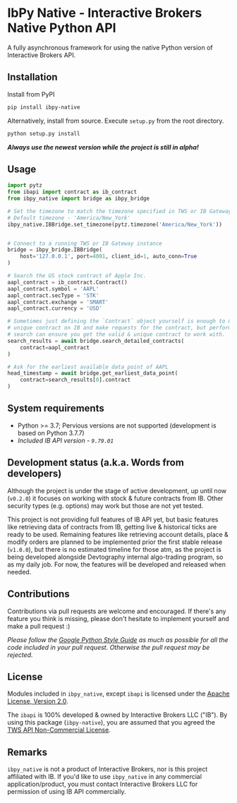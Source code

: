 # IbPy Native - Interactive Brokers Native Python API

A fully asynchronous framework for using the native Python version of
Interactive Brokers API.

## Installation
Install from PyPI
```sh
pip install ibpy-native
```

Alternatively, install from source. Execute `setup.py` from the root directory.
```sh
python setup.py install
```

__*Always use the newest version while the project is still in alpha!*__

## Usage
```python
import pytz
from ibapi import contract as ib_contract
from ibpy_native import bridge as ibpy_bridge

# Set the timezone to match the timezone specified in TWS or IB Gateway when login
# Default timezone - 'America/New_York'
ibpy_native.IBBridge.set_timezone(pytz.timezone('America/New_York'))


# Connect to a running TWS or IB Gateway instance
bridge = ibpy_bridge.IBBridge(
    host='127.0.0.1', port=4001, client_id=1, auto_conn=True
)

# Search the US stock contract of Apple Inc.
aapl_contract = ib_contract.Contract()
aapl_contract.symbol = 'AAPL'
aapl_contract.secType = 'STK'
aapl_contract.exchange = 'SMART'
aapl_contract.currency = 'USD'

# Sometimes just defining the `Contract` object yourself is enough to match an
# unique contract on IB and make requests for the contract, but performing a
# search can ensure you get the valid & unique contract to work with.
search_results = await bridge.search_detailed_contracts(
    contract=aapl_contract
)

# Ask for the earliest available data point of AAPL
head_timestamp = await bridge.get_earliest_data_point(
    contract=search_results[0].contract
)
```

## System requirements
- Python >= 3.7; Pervious versions are not supported (development is based on 
Python 3.7.7)
- _Included IB API version - `9.79.01`_

## Development status (a.k.a. Words from developers)
Although the project is under the stage of active development, up until now
(`v0.2.0`) it focuses on working with stock & future contracts from IB. Other
security types (e.g. options) may work but those are not yet tested.

This project is not providing full features of IB API yet, but basic features 
like retrieving data of contracts from IB, getting live & historical ticks are
ready to be used. Remaining features like retrieving account details, place & 
modify orders are planned to be implemented prior the first stable release 
(`v1.0.0`), but there is no estimated timeline for those atm, as the project is
being developed alongside Devtography internal algo-trading program, so as my
daily job. For now, the features will be developed and released when needed.

## Contributions
Contributions via pull requests are welcome and encouraged. If there's any 
feature you think is missing, please don't hesitate to implement yourself and 
make a pull request :)

_Please follow the [Google Python Style Guide] as much as possible for all the
code included in your pull request. Otherwise the pull request may be rejected._

## License
Modules included in `ibpy_native`, except `ibapi` is licensed under the 
[Apache License, Version 2.0](LICENSE.md).

The `ibapi` is 100% developed & owned by Interactive Brokers LLC ("IB"). By 
using this package (`ibpy-native`), you are assumed that you agreed the 
[TWS API Non-Commercial License].

## Remarks
`ibpy_native` is not a product of Interactive Brokers, nor is this project 
affiliated with IB. If you'd like to use `ibpy_native` in any commercial 
application/product, you must contact Interactive Brokers LLC for permission 
of using IB API commercially.

[Google Python Style Guide]: https://google.github.io/styleguide/pyguide.html
[TWS API Non-Commercial License]: https://interactivebrokers.github.io/index.html
